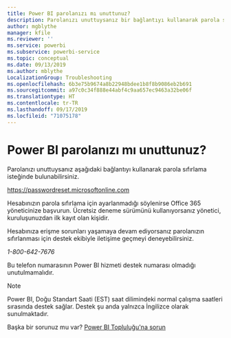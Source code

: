 ```yaml
---
title: Power BI parolanızı mı unuttunuz?
description: Parolanızı unuttuysanız bir bağlantıyı kullanarak parola sıfırlama isteğinde bulunabilirsiniz.
author: mgblythe
manager: kfile
ms.reviewer: ''
ms.service: powerbi
ms.subservice: powerbi-service
ms.topic: conceptual
ms.date: 09/13/2019
ms.author: mblythe
LocalizationGroup: Troubleshooting
ms.openlocfilehash: 6b3e75b9674a8b22948bdee1b8f8b9086eb2b691
ms.sourcegitcommit: a97c0c34f888e44abf4c9aa657ec9463a32be06f
ms.translationtype: HT
ms.contentlocale: tr-TR
ms.lasthandoff: 09/17/2019
ms.locfileid: "71075178"
---
```

# <a name="forgot-your-password-for-power-bi"></a>Power BI parolanızı mı unuttunuz?

Parolanızı unuttuysanız aşağıdaki bağlantıyı kullanarak parola sıfırlama isteğinde bulunabilirsiniz.

<https://passwordreset.microsoftonline.com>

Hesabınızın parola sıfırlama için ayarlanmadığı söylenirse Office 365 yöneticinize başvurun. Ücretsiz deneme sürümünü kullanıyorsanız yönetici, kuruluşunuzdan ilk kayıt olan kişidir.

Hesabınıza erişme sorunları yaşamaya devam ediyorsanız parolanızın sıfırlanması için destek ekibiyle iletişime geçmeyi deneyebilirsiniz.

*1-800-642-7676*

Bu telefon numarasının Power BI hizmeti destek numarası olmadığı unutulmamalıdır.

> [!NOTE]
> Power BI, Doğu Standart Saati (EST) saat dilimindeki normal çalışma saatleri sırasında destek sağlar. Destek şu anda yalnızca İngilizce olarak sunulmaktadır.

Başka bir sorunuz mu var? [Power BI Topluluğu'na sorun](http://community.powerbi.com/)